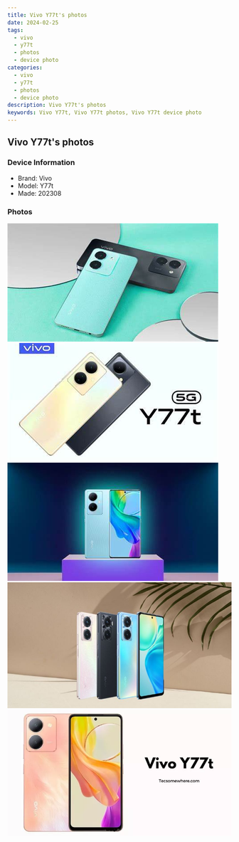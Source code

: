 ```yaml
---
title: Vivo Y77t's photos
date: 2024-02-25
tags: 
  - vivo
  - y77t
  - photos
  - device photo
categories: 
  - vivo
  - y77t
  - photos
  - device photo
description: Vivo Y77t's photos
keywords: Vivo Y77t, Vivo Y77t photos, Vivo Y77t device photo
---
```


## Vivo Y77t's photos

### Device Information

- Brand: Vivo
- Model: Y77t
- Made: 202308

### Photos

![/images/best-assets/devices/vivo/vivo-y77t/1.jpg](/images/best-assets/devices/vivo/vivo-y77t/1.jpg)
![/images/best-assets/devices/vivo/vivo-y77t/2.jpg](/images/best-assets/devices/vivo/vivo-y77t/2.jpg)
![/images/best-assets/devices/vivo/vivo-y77t/3.jpg](/images/best-assets/devices/vivo/vivo-y77t/3.jpg)
![/images/best-assets/devices/vivo/vivo-y77t/4.jpg](/images/best-assets/devices/vivo/vivo-y77t/4.jpg)
![/images/best-assets/devices/vivo/vivo-y77t/5.jpg](/images/best-assets/devices/vivo/vivo-y77t/5.jpg)
